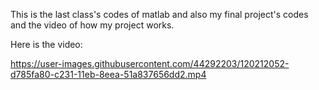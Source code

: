 This is the last class's codes of matlab and also my final project's codes and the video of how my project works.



Here is the video:

https://user-images.githubusercontent.com/44292203/120212052-d785fa80-c231-11eb-8eea-51a837656dd2.mp4

